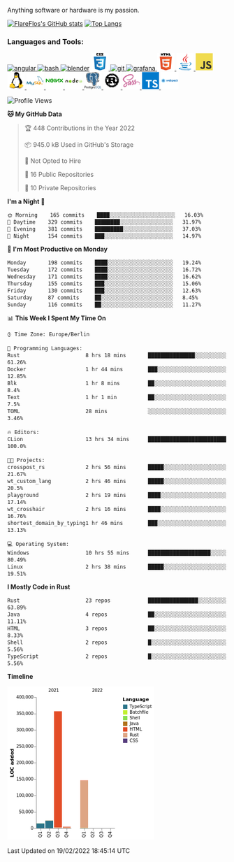 Anything software or hardware is my passion.

[![FlareFlos's GitHub stats](https://github-readme-stats.vercel.app/api?username=FlareFlo&show_icons=true&theme=github_dark)](https://github.com/FlareFlo/github-readme-stats)
[![Top Langs](https://github-readme-stats.vercel.app/api/top-langs/?username=FlareFlo&langs_count=10&layout=compact&theme=github_dark)](https://github.com/FlareFlo/github-readme-stats)

<h3 align="left">Languages and Tools:</h3>
<div align="left"> 
    <a href="https://angular.io" target="_blank" rel="noreferrer"><img src="https://angular.io/assets/images/logos/angular/angular.svg" alt="angular" width="40" height="40"/> </a> 
    <a href="https://www.gnu.org/software/bash/" target="_blank" rel="noreferrer"> <img src="https://www.vectorlogo.zone/logos/gnu_bash/gnu_bash-icon.svg" alt="bash" width="40" height="40"/> </a> 
    <a href="https://www.blender.org/" target="_blank" rel="noreferrer"> <img src="https://download.blender.org/branding/community/blender_community_badge_white.svg" alt="blender" width="40" height="40"/></a> 
    <a href="https://www.w3schools.com/css/" target="_blank" rel="noreferrer"> <img src="https://raw.githubusercontent.com/devicons/devicon/master/icons/css3/css3-original-wordmark.svg" alt="css3" width="40" height="40"/> </a> 
    <a href="https://git-scm.com/" target="_blank" rel="noreferrer"> <img src="https://www.vectorlogo.zone/logos/git-scm/git-scm-icon.svg" alt="git" width="40" height="40"/> </a> 
    <a href="https://grafana.com" target="_blank" rel="noreferrer"> <img src="https://www.vectorlogo.zone/logos/grafana/grafana-icon.svg" alt="grafana" width="40" height="40"/> </a> 
    <a href="https://www.w3.org/html/" target="_blank" rel="noreferrer"> <img src="https://raw.githubusercontent.com/devicons/devicon/master/icons/html5/html5-original-wordmark.svg" alt="html5" width="40" height="40"/> </a> 
    <a href="https://www.java.com" target="_blank" rel="noreferrer"> <img src="https://raw.githubusercontent.com/devicons/devicon/master/icons/java/java-original.svg" alt="java" width="40" height="40"/> </a> 
    <a href="https://developer.mozilla.org/en-US/docs/Web/JavaScript" target="_blank" rel="noreferrer"> <img src="https://raw.githubusercontent.com/devicons/devicon/master/icons/javascript/javascript-original.svg" alt="javascript" width="40" height="40"/> </a> 
    <a href="https://www.linux.org/" target="_blank" rel="noreferrer"> <img src="https://raw.githubusercontent.com/devicons/devicon/master/icons/linux/linux-original.svg" alt="linux" width="40" height="40"/> </a> 
    <a href="https://www.mysql.com/" target="_blank" rel="noreferrer"> <img src="https://raw.githubusercontent.com/devicons/devicon/master/icons/mysql/mysql-original-wordmark.svg" alt="mysql" width="40" height="40"/> </a> 
    <a href="https://www.nginx.com" target="_blank" rel="noreferrer"> <img src="https://raw.githubusercontent.com/devicons/devicon/master/icons/nginx/nginx-original.svg" alt="nginx" width="40" height="40"/> </a> 
    <a href="https://nodejs.org" target="_blank" rel="noreferrer"> <img src="https://raw.githubusercontent.com/devicons/devicon/master/icons/nodejs/nodejs-original-wordmark.svg" alt="nodejs" width="40" height="40"/> </a> 
    <a href="https://www.postgresql.org" target="_blank" rel="noreferrer"> <img src="https://raw.githubusercontent.com/devicons/devicon/master/icons/postgresql/postgresql-original-wordmark.svg" alt="postgresql" width="40" height="40"/> </a> 
    <a href="https://www.rust-lang.org" target="_blank" rel="noreferrer"> <img src="https://raw.githubusercontent.com/devicons/devicon/master/icons/rust/rust-plain.svg" alt="rust" width="40" height="40"/> </a> 
    <a href="https://sass-lang.com" target="_blank" rel="noreferrer"> <img src="https://raw.githubusercontent.com/devicons/devicon/master/icons/sass/sass-original.svg" alt="sass" width="40" height="40"/> </a> 
    <a href="https://www.typescriptlang.org/" target="_blank" rel="noreferrer"> <img src="https://raw.githubusercontent.com/devicons/devicon/master/icons/typescript/typescript-original.svg" alt="typescript" width="40" height="40"/> </a> 
    <a href="https://webpack.js.org" target="_blank" rel="noreferrer"> <img src="https://raw.githubusercontent.com/devicons/devicon/d00d0969292a6569d45b06d3f350f463a0107b0d/icons/webpack/webpack-original-wordmark.svg" alt="webpack" width="40" height="40"/> </a> 
</div>

<!--START_SECTION:waka-->
![Profile Views](http://img.shields.io/badge/Profile%20Views-1-blue)

**🐱 My GitHub Data** 

> 🏆 448 Contributions in the Year 2022
 > 
> 📦 945.0 kB Used in GitHub's Storage 
 > 
> 🚫 Not Opted to Hire
 > 
> 📜 16 Public Repositories 
 > 
> 🔑 10 Private Repositories  
 > 
**I'm a Night 🦉** 

```text
🌞 Morning    165 commits    ████░░░░░░░░░░░░░░░░░░░░░   16.03% 
🌆 Daytime    329 commits    ████████░░░░░░░░░░░░░░░░░   31.97% 
🌃 Evening    381 commits    █████████░░░░░░░░░░░░░░░░   37.03% 
🌙 Night      154 commits    ███░░░░░░░░░░░░░░░░░░░░░░   14.97%

```
📅 **I'm Most Productive on Monday** 

```text
Monday       198 commits    ████░░░░░░░░░░░░░░░░░░░░░   19.24% 
Tuesday      172 commits    ████░░░░░░░░░░░░░░░░░░░░░   16.72% 
Wednesday    171 commits    ████░░░░░░░░░░░░░░░░░░░░░   16.62% 
Thursday     155 commits    ███░░░░░░░░░░░░░░░░░░░░░░   15.06% 
Friday       130 commits    ███░░░░░░░░░░░░░░░░░░░░░░   12.63% 
Saturday     87 commits     ██░░░░░░░░░░░░░░░░░░░░░░░   8.45% 
Sunday       116 commits    ██░░░░░░░░░░░░░░░░░░░░░░░   11.27%

```


📊 **This Week I Spent My Time On** 

```text
⌚︎ Time Zone: Europe/Berlin

💬 Programming Languages: 
Rust                     8 hrs 18 mins       ███████████████░░░░░░░░░░   61.26% 
Docker                   1 hr 44 mins        ███░░░░░░░░░░░░░░░░░░░░░░   12.85% 
Blk                      1 hr 8 mins         ██░░░░░░░░░░░░░░░░░░░░░░░   8.4% 
Text                     1 hr 1 min          ██░░░░░░░░░░░░░░░░░░░░░░░   7.5% 
TOML                     28 mins             ░░░░░░░░░░░░░░░░░░░░░░░░░   3.46%

🔥 Editors: 
CLion                    13 hrs 34 mins      █████████████████████████   100.0%

🐱‍💻 Projects: 
crosspost_rs             2 hrs 56 mins       █████░░░░░░░░░░░░░░░░░░░░   21.67% 
wt_custom_lang           2 hrs 46 mins       █████░░░░░░░░░░░░░░░░░░░░   20.5% 
playground               2 hrs 19 mins       ████░░░░░░░░░░░░░░░░░░░░░   17.14% 
wt_crosshair             2 hrs 16 mins       ████░░░░░░░░░░░░░░░░░░░░░   16.76% 
shortest_domain_by_typing1 hr 46 mins        ███░░░░░░░░░░░░░░░░░░░░░░   13.13%

💻 Operating System: 
Windows                  10 hrs 55 mins      ████████████████████░░░░░   80.49% 
Linux                    2 hrs 38 mins       █████░░░░░░░░░░░░░░░░░░░░   19.51%

```

**I Mostly Code in Rust** 

```text
Rust                     23 repos            ████████████████░░░░░░░░░   63.89% 
Java                     4 repos             ██░░░░░░░░░░░░░░░░░░░░░░░   11.11% 
HTML                     3 repos             ██░░░░░░░░░░░░░░░░░░░░░░░   8.33% 
Shell                    2 repos             █░░░░░░░░░░░░░░░░░░░░░░░░   5.56% 
TypeScript               2 repos             █░░░░░░░░░░░░░░░░░░░░░░░░   5.56%

```


**Timeline**

![Chart not found](https://raw.githubusercontent.com/FlareFlo/FlareFlo/main/charts/bar_graph.png) 


 Last Updated on 19/02/2022 18:45:14 UTC
<!--END_SECTION:waka-->
